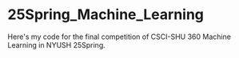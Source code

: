 # 25Spring_Machine_Learning
Here's my code for the final competition of CSCI-SHU 360 Machine Learning in NYUSH 25Spring.
